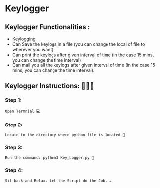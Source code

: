 # <b>Keylogger</b>


## Keylogger Functionalities : 

* Keylogging
* Can Save the keylogs in a file (you can change the local of file to wherever you want)
* Can print the keylogs after given interval of time (in the case 15 mins, you can change the time interval)
* Can mail you all the keylogs after given interval of time (in the case 15 mins, you can change the time interval).

## Keylogger Instructions: 👨🏻‍💻
 ### Step 1: 
    Open Termnial 💻
 ### Step 2: 
    Locate to the directory where python file is located 📂
 ### Step 3: 
    Run the command: python3 Key_Logger.py 🧐
 ### Step 4: 
    Sit back and Relax. Let the Script do the Job. ☕

